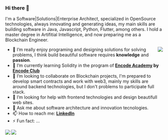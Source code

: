 ### Hi there 👋

<!--
**christmo/christmo** is a ✨ _special_ ✨ repository because its `README.md` (this file) appears on your GitHub profile.

Here are some ideas to get you started:

- 🔭 I’m currently working on ...
- 🌱 I’m currently learning ...
- 👯 I’m looking to collaborate on ...
- 🤔 I’m looking for help with ...
- 💬 Ask me about ...
- 📫 How to reach me: ...
- 😄 Pronouns: ...
- ⚡ Fun fact: ...
-->

I'm a Software|Solutions|Enterprise Architect, specialized in OpenSource technologies, always innovating and generating ideas, my main skills are building software in Java, Javascript, Python, Flutter, among others. I hold a master degree in Artifitial Intelligence, and now preparing me as a Blockchain Engineer.

<a href="https://github.com/christmo">
  <img align="right" src="https://github-readme-stats.vercel.app/api?username=christmo&show_icons=true&theme=dark&count_private=true" />
</a>

- 🔭 I’m really enjoy programing and designing solutions for solving problems, I think build beautiful software requires **knowledge** and **passion**.
- 🌱 I’m currently learning Solidity in the program of **[Encode Academy](https://www.encode.club/encode-academy) by [Encode Club](https://www.encode.club/)**
- 👯 I’m looking to collaborate on Blockchain projects, I'm prepared to develop smart contracts and work with web3, mainly my skills are around backend technologies, but I don't problems to participate full stack.
- 🤔 I’m looking for help with frontend technologies and design beautifull web sites.
- 💬 Ask me about software architecture and innovation tecnologies.
- 📫 How to reach me: **[LinkedIn](https://linkedin.com/in/christmo)**
- ⚡ Fun fact: ...

<a href="https://github.com/christmo/dapp-nfts">
  <img align="left" src="https://github-readme-stats.vercel.app/api/pin/?username=christmo&repo=dapp-nfts&show_icons=true&theme=dark" />
</a>

<a href="https://github.com/christmo/nfts-client">
  <img align="left" src="https://github-readme-stats.vercel.app/api/pin/?username=christmo&repo=nfts-client&show_icons=true&theme=dark" />
</a>
